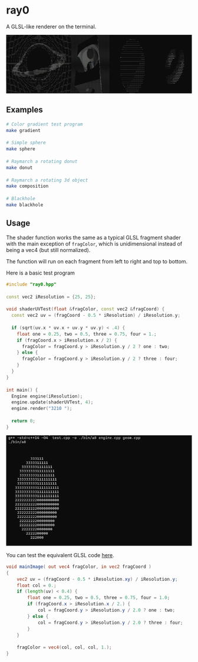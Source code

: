 # ray0

A GLSL-like renderer on the terminal.

![screenshot](screenshots/cover.png)

## Examples

```bash
# Color gradient test program
make gradient

# Simple sphere
make sphere

# Raymarch a rotating donut
make donut

# Raymarch a rotating 3d object
make composition

# Blackhole
make blackhole
```

## Usage

The shader function works the same as a typical GLSL fragment shader with the
main exception of `fragColor`, which is unidimensional instead of being a vec4
(but still normalized).

The function will run on each fragment from left to right and top to bottom.

Here is a basic test program

```cpp
#include "ray0.hpp"

const vec2 iResolution = {25, 25};

void shaderUVTest(float &fragColor, const vec2 &fragCoord) {
  const vec2 uv = (fragCoord - 0.5 * iResolution) / iResolution.y;

  if (sqrt(uv.x * uv.x + uv.y * uv.y) < .4) {
    float one = 0.25, two = 0.5, three = 0.75, four = 1.;
    if (fragCoord.x > iResolution.x / 2) {
      fragColor = fragCoord.y > iResolution.y / 2 ? one : two;
    } else {
      fragColor = fragCoord.y > iResolution.y / 2 ? three : four;
    }
  }
}

int main() {
  Engine engine(iResolution);
  engine.update(shaderUVTest, 4);
  engine.render("3210 ");

  return 0;
}
```

![alt text](screenshots/divided-circle.png)

You can test the equivalent GLSL code
[here](https://www.shadertoy.com/view/lc3BWl).

```glsl
void mainImage( out vec4 fragColor, in vec2 fragCoord )
{
    vec2 uv = (fragCoord - 0.5 * iResolution.xy) / iResolution.y;
    float col = 0.;
    if (length(uv) < 0.4) {
        float one = 0.25, two = 0.5, three = 0.75, four = 1.0;
        if (fragCoord.x > iResolution.x / 2.) {
            col = fragCoord.y > iResolution.y / 2.0 ? one : two;
        } else {
            col = fragCoord.y > iResolution.y / 2.0 ? three : four;
        }
    }

    fragColor = vec4(col, col, col, 1.);
}
```
